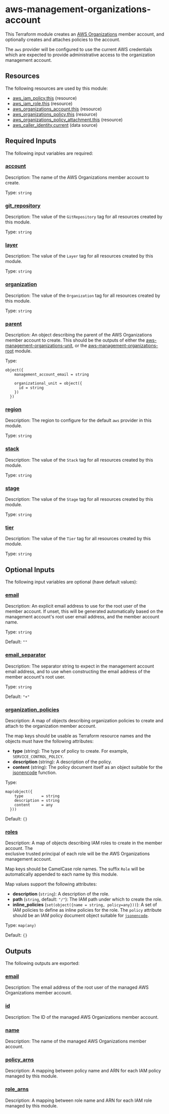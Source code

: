 # aws-management-organizations-account

This Terraform module creates an
[AWS Organizations](https://aws.amazon.com/organizations/)
member account, and optionally creates and attaches policies to the account.

The `aws` provider will be configured to use the current AWS credentials which
are expected to provide administrative access to the organization management
account.

<!-- BEGIN_TF_DOCS -->
## Resources

The following resources are used by this module:

- [aws_iam_policy.this](https://registry.terraform.io/providers/hashicorp/aws/latest/docs/resources/iam_policy) (resource)
- [aws_iam_role.this](https://registry.terraform.io/providers/hashicorp/aws/latest/docs/resources/iam_role) (resource)
- [aws_organizations_account.this](https://registry.terraform.io/providers/hashicorp/aws/latest/docs/resources/organizations_account) (resource)
- [aws_organizations_policy.this](https://registry.terraform.io/providers/hashicorp/aws/latest/docs/resources/organizations_policy) (resource)
- [aws_organizations_policy_attachment.this](https://registry.terraform.io/providers/hashicorp/aws/latest/docs/resources/organizations_policy_attachment) (resource)
- [aws_caller_identity.current](https://registry.terraform.io/providers/hashicorp/aws/latest/docs/data-sources/caller_identity) (data source)

## Required Inputs

The following input variables are required:

### <a name="input_account"></a> [account](#input\_account)

Description: The name of the AWS Organizations member account to create.

Type: `string`

### <a name="input_git_repository"></a> [git\_repository](#input\_git\_repository)

Description: The value of the `GitRepository` tag for all resources created by this module.

Type: `string`

### <a name="input_layer"></a> [layer](#input\_layer)

Description: The value of the `Layer` tag for all resources created by this module.

Type: `string`

### <a name="input_organization"></a> [organization](#input\_organization)

Description: The value of the `Organization` tag for all resources created by this module.

Type: `string`

### <a name="input_parent"></a> [parent](#input\_parent)

Description: An object describing the parent of the AWS Organizations member account to create. This should be the outputs of either the [aws-management-organizations-unit](../aws-management-organizations-unit), or the [aws-management-organizations-root](../aws-management-organizations-root) module.

Type:

```hcl
object({
    management_account_email = string

    organizational_unit = object({
      id = string
    })
  })
```

### <a name="input_region"></a> [region](#input\_region)

Description: The region to configure for the default `aws` provider in this module.

Type: `string`

### <a name="input_stack"></a> [stack](#input\_stack)

Description: The value of the `Stack` tag for all resources created by this module.

Type: `string`

### <a name="input_stage"></a> [stage](#input\_stage)

Description: The value of the `Stage` tag for all resources created by this module.

Type: `string`

### <a name="input_tier"></a> [tier](#input\_tier)

Description: The value of the `Tier` tag for all resources created by this module.

Type: `string`

## Optional Inputs

The following input variables are optional (have default values):

### <a name="input_email"></a> [email](#input\_email)

Description: An explicit email address to use for the root user of the member account. If unset, this will be generated automatically based on the management account's root user email address, and the member account name.

Type: `string`

Default: `""`

### <a name="input_email_separator"></a> [email\_separator](#input\_email\_separator)

Description: The separator string to expect in the management account email address, and to use when constructing the email address of the member account's root user.

Type: `string`

Default: `"+"`

### <a name="input_organization_policies"></a> [organization\_policies](#input\_organization\_policies)

Description: A map of objects describing organization policies to create and attach to the organization member account.

The map keys should be usable as Terraform resource names and the objects must have the following attributes:

- **type** (string): The type of policy to create. For example, `SERVICE_CONTROL_POLICY`.
- **description** (string): A description of the policy.
- **content** (string): The policy document itself as an object suitable for the [jsonencode](https://www.terraform.io/docs/language/functions/jsonencode.html) function.

Type:

```hcl
map(object({
    type        = string
    description = string
    content     = any
  }))
```

Default: `{}`

### <a name="input_roles"></a> [roles](#input\_roles)

Description: A map of objects describing IAM roles to create in the member account. The  
exclusive trusted principal of each role will be the AWS Organizations  
management account.

Map keys should be CamelCase role names. The suffix `Role` will be automatically appended to each name by this module.

Map values support the following attributes:

- **description** (`string`): A description of the role.
- **path** (`string`, default: `"/"`): The IAM path under which to create the role.
- **inline\_policies** (`set(object({name = string, policy=any}))`): A set of IAM policies to define as inline policies for the role. The `policy` attribute should be an IAM policy document object suitable for [`jsonencode`](https://www.terraform.io/docs/language/functions/jsonencode.html).

Type: `map(any)`

Default: `{}`

## Outputs

The following outputs are exported:

### <a name="output_email"></a> [email](#output\_email)

Description: The email address of the root user of the managed AWS Organizations member account.

### <a name="output_id"></a> [id](#output\_id)

Description: The ID of the managed AWS Organizations member account.

### <a name="output_name"></a> [name](#output\_name)

Description: The name of the managed AWS Organizations member account.

### <a name="output_policy_arns"></a> [policy\_arns](#output\_policy\_arns)

Description: A mapping between policy name and ARN for each IAM policy managed by this module.

### <a name="output_role_arns"></a> [role\_arns](#output\_role\_arns)

Description: A mapping between role name and ARN for each IAM role managed by this module.
<!-- END_TF_DOCS -->
